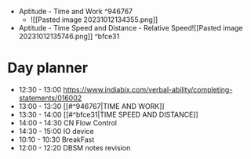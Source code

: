 - Aptitude - Time and Work  ^946767
	- ![[Pasted image 20231012134355.png]]
- Aptitude - Time Speed and Distance - Relative Speed![[Pasted image 20231012135746.png]] ^bfce31
# Day planner

- 12:30 - 13:00 https://www.indiabix.com/verbal-ability/completing-statements/016002
- 13:00 - 13:30 [[#^946767|TIME AND WORK]]
- 13:30 - 14:00 [[#^bfce31|TIME SPEED AND DISTANCE]]
- 14:00 - 14:30 CN Flow Control
- 14:30 - 15:00 IO device
- 10:10 - 10:30 BreakFast
- 12:00 - 12:20 DBSM notes revision

